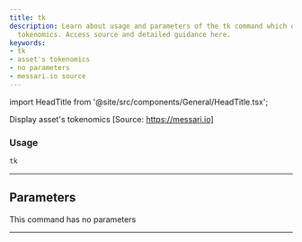 ```yaml
---
title: tk
description: Learn about usage and parameters of the tk command which displays asset's
  tokenomics. Access source and detailed guidance here.
keywords:
- tk
- asset's tokenomics
- no parameters
- messari.io source
---
```


import HeadTitle from '@site/src/components/General/HeadTitle.tsx';

<HeadTitle title="crypto /dd/tk - Reference | OpenBB Terminal Docs" />

Display asset's tokenomics [Source: https://messari.io]

### Usage

```python wordwrap
tk
```

---

## Parameters

This command has no parameters


---
